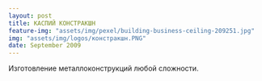 ```yaml
---
layout: post
title: КАСПИЙ КОНСТРАКШН
feature-img: "assets/img/pexel/building-business-ceiling-209251.jpg"
img: "assets/img/logos/констракшн.PNG"
date: September 2009
---
```


Изготовление металлоконструкций любой сложности.
